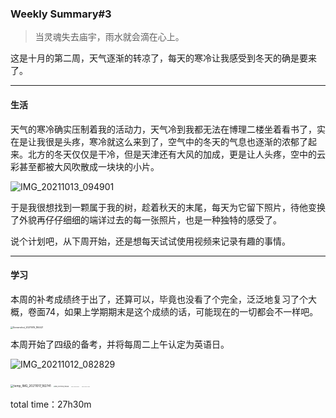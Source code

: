 ### Weekly Summary#3

>   当灵魂失去庙宇，雨水就会滴在心上。

这是十月的第二周，天气逐渐的转凉了，每天的寒冷让我感受到冬天的确是要来了。

---

#### 生活

天气的寒冷确实压制着我的活动力，天气冷到我都无法在博理二楼坐着看书了，实在是让我很是头疼，寒冷就这么来到了，空气中的冬天的气息也逐渐的浓郁了起来。北方的冬天仅仅是干冷，但是天津还有大风的加成，更是让人头疼，空中的云彩甚至都被大风吹散成一块块的小片。

![IMG_20211013_094901](https://i.loli.net/2021/10/17/D4g2NIsdVWKimqn.jpg)

于是我很想找到一颗属于我的树，趁着秋天的末尾，每天为它留下照片，待他变换了外貌再仔仔细细的端详过去的每一张照片，也是一种独特的感受了。

说个计划吧，从下周开始，还是想每天试试使用视频来记录有趣的事情。

---

#### 学习

本周的补考成绩终于出了，还算可以，毕竟也没看了个完全，泛泛地复习了个大概，卷面74，如果上学期期末是这个成绩的话，可能现在的一切都会不一样吧。

<img src="https://i.loli.net/2021/10/17/NEHPlB32sW61imU.jpg" alt="Screenshot_20211015_184421" style="zoom:25%;" />

本周开始了四级的备考，并将每周二上午认定为英语日。

![IMG_20211012_082829](https://i.loli.net/2021/10/17/SAgwDdBWKEbHh3t.jpg)

<img src="https://i.loli.net/2021/10/17/K9BN6QIujRsptov.jpg" alt="temp_IMG_20211017_182741" style="zoom:33%;" />

<img src="C:\Users\hydro\Desktop\photo\IMG_20211016_140636.jpg" alt="IMG_20211016_140636" style="zoom: 15%;" />

<img src="C:\Users\hydro\Desktop\photo\IMG_20211010_184228.jpg" alt="IMG_20211010_184228" style="zoom:8%;" />

<img src="https://i.loli.net/2021/10/17/fAwz3YQtj6MZbFR.jpg" alt="IMG_20211012_212024" style="zoom:8%;" />

total time：27h30m